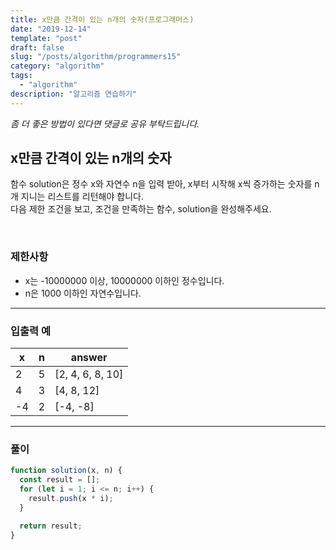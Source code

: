 ```yaml
---
title: x만큼 간격이 있는 n개의 숫자(프로그래머스)
date: "2019-12-14"
template: "post"
draft: false
slug: "/posts/algorithm/programmers15"
category: "algorithm"
tags:
  - "algorithm"
description: "알고리즘 연습하기"
---
```

<span class="notice">
  <em>좀 더 좋은 방법이 있다면 댓글로 공유 부탁드립니다.</em>
</span>

## x만큼 간격이 있는 n개의 숫자
함수 solution은 정수 x와 자연수 n을 입력 받아, x부터 시작해 x씩 증가하는 숫자를 n개 지니는 리스트를 리턴해야 합니다.<br>
다음 제한 조건을 보고, 조건을 만족하는 함수, solution을 완성해주세요.

<br>

### 제한사항
- x는 -10000000 이상, 10000000 이하인 정수입니다.
- n은 1000 이하인 자연수입니다.

<hr class="sub" />

### 입출력 예

<article class="board-tbl">

| x    | n    | answer       |
| ---- | ---- | ------------ |
| 2    | 5    | [2, 4, 6, 8, 10] |
| 4    | 3    | [4, 8, 12]     |
| -4   | 2    | [-4, -8]     |

</article>

<hr class="sub" />

### 풀이

``` javascript
function solution(x, n) {
  const result = [];
  for (let i = 1; i <= n; i++) {
    result.push(x * i);
  }

  return result;
}
```

<br>
<br>
<br>
<br>
<br>